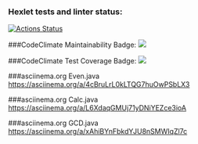 ### Hexlet tests and linter status:
[![Actions Status](https://github.com/KalendarJr/java-project-61/workflows/hexlet-check/badge.svg)](https://github.com/KalendarJr/java-project-61/actions)

###CodeClimate Maintainability Badge:
<a href="https://codeclimate.com/github/KalendarJr/java-project-61/maintainability"><img src="https://api.codeclimate.com/v1/badges/e74e0870ba18fa9c29e5/maintainability" /></a>

###CodeClimate Test Coverage Badge:
<a href="https://codeclimate.com/github/KalendarJr/java-project-61/test_coverage"><img src="https://api.codeclimate.com/v1/badges/e74e0870ba18fa9c29e5/test_coverage" /></a>

###asciinema.org Even.java
https://asciinema.org/a/4cBruLrL0kLTQG7huOwPSbLX3

###asciinema.org Calc.java
https://asciinema.org/a/L6XdaqGMUj71yDNiYEZce3ioA

###asciinema.org GCD.java
https://asciinema.org/a/xAhiBYnFbkdYJU8nSMWIqZl7c



